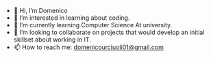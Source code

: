 - 👋 Hi, I’m Domenico
- 👀 I’m interested in learning about coding.
- 🌱 I’m currently learning Computer Science
At university.
- 💞️ I’m looking to collaborate on projects
 that would develop an initial skillset about
 working in IT.
- 📫 How to reach me:
domenicourciuoli01@gmail.com


